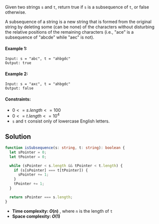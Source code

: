 Given two strings `s` and `t`, return true if `s` is a subsequence of `t`, or false otherwise.

A subsequence of a string is a new string that is formed from the original string by deleting some (can be none) of the characters without disturbing the relative positions of the remaining characters (i.e., "ace" is a subsequence of "abcde" while "aec" is not).

#### Example 1:

```
Input: s = "abc", t = "ahbgdc"
Output: true
```

#### Example 2:

```
Input: s = "axc", t = "ahbgdc"
Output: false
```

#### Constraints:

- $0 <= s.length <= 100$
- $0 <= t.length <= 10^4$
- `s` and `t` consist only of lowercase English letters.

## Solution

```ts
function isSubsequence(s: string, t: string): boolean {
  let sPointer = 0;
  let tPointer = 0;

  while (sPointer < s.length && tPointer < t.length) {
    if (s[sPointer] === t[tPointer]) {
      sPointer += 1;
    }
    tPointer += 1;
  }

  return sPointer === s.length;
}
```

- **Time complexity: $O(n)$** , where `n` is the length of `t`
- **Space complexity: $O(1)$**
